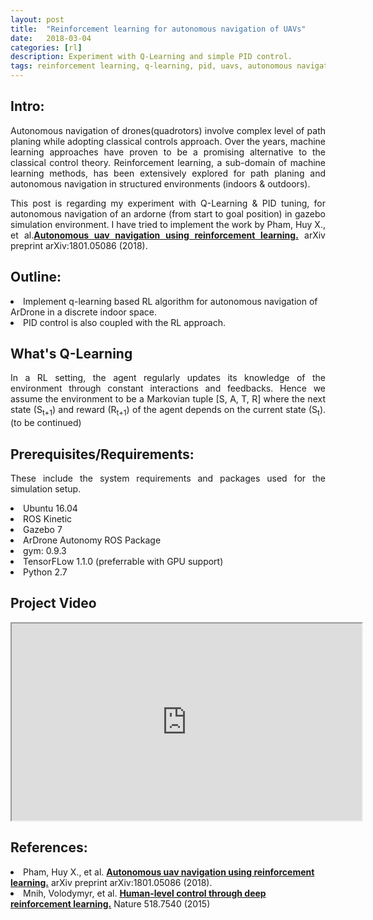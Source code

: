```yaml
---
layout: post
title:  "Reinforcement learning for autonomous navigation of UAVs"
date:   2018-03-04
categories: [rl]
description: Experiment with Q-Learning and simple PID control.
tags: reinforcement learning, q-learning, pid, uavs, autonomous navigation
---
```

## Intro:
<p style="text-align:justify">Autonomous navigation of drones(quadrotors) involve complex level of path planing while adopting classical controls approach. Over the years, machine learning approaches have proven to be a promising alternative to the classical control theory. Reinforcement learning, a sub-domain of machine learning methods, has been extensively explored for path planing and autonomous navigation in structured environments (indoors & outdoors).</p>
<p style="text-align:justify">This post is regarding my experiment with Q-Learning & PID tuning, for autonomous navigation of an ardorne (from start to goal position) in gazebo simulation environment. I have tried to implement the work by Pham, Huy X., et al.<b><a href="https://arxiv.org/abs/1801.05086" class="md-link">Autonomous uav navigation using reinforcement learning.</a></b> arXiv preprint arXiv:1801.05086 (2018).</p>

## Outline:
<p style="text-align:justify">
<li> Implement q-learning based RL algorithm for autonomous navigation of ArDrone in a discrete indoor space.</li>
<li> PID control is also coupled with the RL approach.</li>
</p>

## What's Q-Learning
<p style="text-align:justify">In a RL setting, the agent regularly updates its knowledge of the environment through constant interactions and feedbacks. Hence we assume the environment to be a Markovian tuple [S, A, T, R] where the next state (S<sub>t+1</sub>) and reward (R<sub>t+1</sub>) of the agent depends on the current state (S<sub>t</sub>). (to be continued)</p>

## Prerequisites/Requirements:
<p style="text-align:justify">These include the system requirements and packages used for the simulation setup.</p>
<p style="text-align:justify">
<li> Ubuntu 16.04</li>
<li> ROS Kinetic</li>
<li> Gazebo 7</li>
<li> ArDrone Autonomy ROS Package</li>
<li> gym: 0.9.3</li>
<li> TensorFLow 1.1.0 (preferrable with GPU support)</li>
<li> Python 2.7</li>

## Project Video

<iframe width="560" height="315" align="center" src="https://www.youtube.com/embed/SDqPfhUeoCo" frameborder="1" allow="accelerometer; autoplay; encrypted-media" allowfullscreen></iframe>

## References:
<p style="text-align:justify">

<li> Pham, Huy X., et al. <b><a href="https://arxiv.org/abs/1801.05086">Autonomous uav navigation using reinforcement learning.</a></b> arXiv preprint arXiv:1801.05086 (2018).</li>
<li> Mnih, Volodymyr, et al. <a href="https://storage.googleapis.com/deepmind-media/dqn/DQNNaturePaper.pdf"><b>Human-level control through deep reinforcement learning.</b></a> Nature 518.7540 (2015)</li>

</p>
